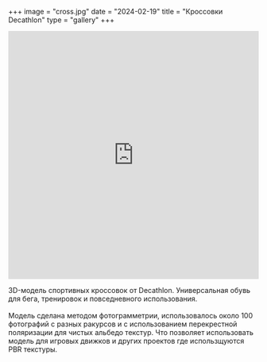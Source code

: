 +++
image = "cross.jpg"
date = "2024-02-19"
title = "Кроссовки Decathlon"
type = "gallery"
+++

<div class="sketchfab-embed-wrapper"> <iframe title="Victorian house 01" frameborder="0" allowfullscreen mozallowfullscreen="true" webkitallowfullscreen="true" allow="autoplay; fullscreen; xr-spatial-tracking" xr-spatial-tracking execution-while-out-of-viewport execution-while-not-rendered web-share width="100%" height="500" src="https://sketchfab.com/models/b9363d6f15c6492bab7c53aa9360bd4b/embed"> </iframe> </div>

3D-модель спортивных кроссовок от Decathlon. Универсальная обувь для бега, тренировок и повседневного использования.<br><br> Модель сделана методом фотограмметрии, использовалось около 100 фотографий с разных ракурсов и с использованием перекрестной поляризации для чистых альбедо текстур. Что позволяет использовать модель для игровых движков и других проектов где использщуются PBR текстуры.
